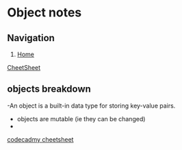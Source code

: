 # Object notes

## Navigation
1. [Home](README.md)

[CheetSheet](/Js-note-pages/javascript-cheetsheet.md)


## objects breakdown

-An object is a built-in data type for storing key-value pairs.
- objects are mutable (ie they can be changed)
- 


[codecadmy cheetsheet](https://www.codecademy.com/learn/paths/web-development/tracks/web-dev-js-arrays-loops-objects/modules/learn-javascript-objects/cheatsheet)